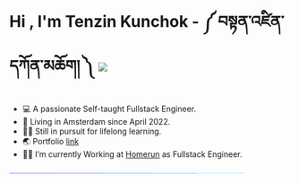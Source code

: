 # Hi , I'm Tenzin Kunchok - ༼ བསྟན་འཛིན་དཀོན་མཆོག། ༽ </b><img src="https://media.giphy.com/media/hvRJCLFzcasrR4ia7z/giphy.gif" width="35">

- 💻 A passionate Self-taught Fullstack Engineer.
- 📍 Living in Amsterdam since April 2022.
- 👨‍🎓 Still in pursuit for lifelong learning.
- 🌏 Portfolio [link](https://tenzin.tibet.dev)
- 🧑‍💻 I’m currently Working at [Homerun](https://homerun.co) as Fullstack Engineer.

![Divider](./assets/line.gif)

